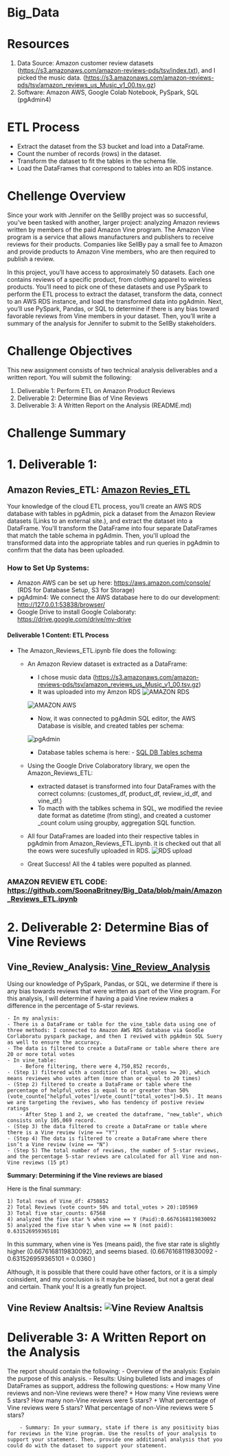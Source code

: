 # Big_Data

# Resources
1. Data Source: Amazon customer review datasets (https://s3.amazonaws.com/amazon-reviews-pds/tsv/index.txt), and I picked the music data. (https://s3.amazonaws.com/amazon-reviews-pds/tsv/amazon_reviews_us_Music_v1_00.tsv.gz)
2. Software: Amazon AWS, Google Colab Notebook, PySpark, SQL (pgAdmin4)

# ETL Process
- Extract the dataset from the S3 bucket and load into a DataFrame.
- Count the number of records (rows) in the dataset.
- Transform the dataset to fit the tables in the schema file.
- Load the DataFrames that correspond to tables into an RDS instance.

# Chellenge Overview
Since your work with Jennifer on the SellBy project was so successful, you’ve been tasked with another, larger project: analyzing Amazon reviews written by members of the paid Amazon Vine program. The Amazon Vine program is a service that allows manufacturers and publishers to receive reviews for their products. Companies like SellBy pay a small fee to Amazon and provide products to Amazon Vine members, who are then required to publish a review.

In this project, you’ll have access to approximately 50 datasets. Each one contains reviews of a specific product, from clothing apparel to wireless products. You’ll need to pick one of these datasets and use PySpark to perform the ETL process to extract the dataset, transform the data, connect to an AWS RDS instance, and load the transformed data into pgAdmin. Next, you’ll use PySpark, Pandas, or SQL to determine if there is any bias toward favorable reviews from Vine members in your dataset. Then, you’ll write a summary of the analysis for Jennifer to submit to the SellBy stakeholders.

# Challenge Objectives
This new assignment consists of two technical analysis deliverables and a written report. You will submit the following:

1. Deliverable 1: Perform ETL on Amazon Product Reviews
2. Deliverable 2: Determine Bias of Vine Reviews
3. Deliverable 3: A Written Report on the Analysis (README.md)

# Challenge Summary

# 1. Deliverable 1:

## Amazon Revies_ETL: [Amazon Revies_ETL](https://github.com/SoonaBritney/Big_Data/blob/main/Amazon_Reviews_ETL.ipynb)

Your knowledge of the cloud ETL process, you’ll create an AWS RDS database with tables in pgAdmin, pick a dataset from the Amazon Review datasets (Links to an external site.), and extract the dataset into a DataFrame. You'll transform the DataFrame into four separate DataFrames that match the table schema in pgAdmin. Then, you'll upload the transformed data into the appropriate tables and run queries in pgAdmin to confirm that the data has been uploaded.

### How to Set Up Systems:
- Amazon AWS can be set up here: https://aws.amazon.com/console/  (RDS for Database Setup, S3 for Storage) 
- pgAdmin4: We connect the AWS database here to do our development: http://127.0.0.1:53838/browser/
- Google Drive to install Google Colaboraty: https://drive.google.com/drive/my-drive

#### Deliverable 1 Content: ETL Process

- The Amazon_Reviews_ETL.ipynb file does the following: 
    - An Amazon Review dataset is extracted as a DataFrame: 
        - I chose music data (https://s3.amazonaws.com/amazon-reviews-pds/tsv/amazon_reviews_us_Music_v1_00.tsv.gz)
        - It was uploaded into my Amzon RDS
         ![AMAZON RDS](https://github.com/SoonaBritney/Big_Data/blob/main/Capture_amazon_rds.JPG)
         
         ![AMAZON AWS](https://github.com/SoonaBritney/Big_Data/blob/main/Capture_amazon_S3.JPG)
        
        - Now, it was connected to pgAdmin SQL editor, the AWS Database is visible, and created tables per schema:
        
        ![pgAdmin](https://github.com/SoonaBritney/Big_Data/blob/main/Capture_pgAdmin.JPG)
        
        - Database tables schema is here: - [SQL DB Tables schema](https://github.com/SoonaBritney/Big_Data/blob/main/challenge_schema.sql) 
    
    - Using the Google Drive Colaboratory library, we open the Amazon_Reviews_ETL:
        - extracted dataset is transformed into four DataFrames with the correct columns: (customes_df, product_df, review_id_df, and vine_df.)
        - To macth with the tablkes schema in SQL, we modified the reviee date format as datetime (from sting), and created a customer _count colum using groupby, aggregation SQL function. 
    - All four DataFrames are loaded into their respective tables in pgAdmin from Amazon_Reviews_ETL.ipynb. it is checked out that all the eows were sucesfully uploaded in RDS. 
        ![RDS upload](https://github.com/SoonaBritney/Big_Data/blob/main/Capture_upload_to_RDS.JPG)
    - Great Success! All the 4 tables were populted as planned.    
    

### AMAZON REVIEW ETL CODE: https://github.com/SoonaBritney/Big_Data/blob/main/Amazon_Reviews_ETL.ipynb


# 2. Deliverable 2: Determine Bias of Vine Reviews

## Vine_Review_Analysis: [Vine_Review_Analysis](https://github.com/SoonaBritney/Big_Data/blob/main/Vine_Reviews_Analysis.ipynb)

Using our knowledge of PySpark, Pandas, or SQL, we determine if there is any bias towards reviews that were written as part of the Vine program. 
For this analysis, I will determine if having a paid Vine review makes a difference in the percentage of 5-star reviews.

    - In my analysis:
    - There is a DataFrame or table for the vine_table data using one of three methods: I connected to Amazon AWS RDS database via Goodle Corlaboratu pyspark package, and then I reviwed with pgAdmin SQL Suery as well to ensure the accuracy. 
    - The data is filtered to create a DataFrame or table where there are 20 or more total votes 
    - In vine_table: 
        - Before filtering, there were 4,750,852 records, 
    - (Step 1) filtered with a condition of (total_votes >= 20), which means reviewes who votes aften (more than or equal to 20 times)    
    - (Step 2) filtered to create a DataFrame or table where the percentage of helpful_votes is equal to or greater than 50% (vote_counte["helpful_votes"]/vote_count["total_votes"]>0.5). It means we are targeting the reviwes, who has tendency of postive review ratings   
        - After Step 1 and 2, we created the dataframe, "new_table", which consists only 105,069 record.
    - (Step 3) the data filtered to create a DataFrame or table where there is a Vine review (vine == "Y")
    - (Step 4) The data is filtered to create a DataFrame where there isn’t a Vine review (vine == "N")
    - (Step 5) The total number of reviews, the number of 5-star reviews, and the percentage 5-star reviews are calculated for all Vine and non-Vine reviews (15 pt)

**Summary: Determining if the Vine reviews are biased**

Here is the final summary:

    1) Total rows of Vine_df: 4750852
    2) Total Reviews (vote count> 50% and total_votes > 20):105969
    3) Total five star_counts: 67568
    4) analyzed the five star % when vine == Y (Paid):0.6676168119830092
    5) analyzed the five star % when vine == N (not paid): 0.631526959365101

In this summary, when vine is Yes (means paid), the five star rate is slightly higher (0.6676168119830092), and seems biased.
(0.6676168119830092 - 0.631526959365101 = 0.0360 )

Although, it is possible that there could have other factors, or it is a simply coinsident, and my conclusion is it maybe be biased, but not a gerat deal and certain. Thank you! It is a greatly fun project.

## Vine Review Analtsis: ![Vine Review Analtsis](https://github.com/SoonaBritney/Big_Data/blob/main/vine_analysis.JPG)


# Deliverable 3: A Written Report on the Analysis

 The report should contain the following:
        - Overview of the analysis: Explain the purpose of this analysis.
        - Results: Using bulleted lists and images of DataFrames as support, address the following questions:
            + How many Vine reviews and non-Vine reviews were there?
            + How many Vine reviews were 5 stars? How many non-Vine reviews were 5 stars?
            + What percentage of Vine reviews were 5 stars? What percentage of non-Vine reviews were 5 stars?
            
        - Summary: In your summary, state if there is any positivity bias for reviews in the Vine program. Use the results of your analysis to support your statement. Then, provide one additional analysis that you could do with the dataset to support your statement.
        
        

